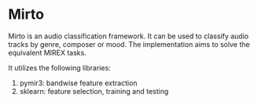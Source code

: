 Mirto
=====

Mirto is an audio classification framework.
It can be used to classify audio tracks by genre, composer or mood.
The implementation aims to solve the equivalent MIREX tasks.

It utilizes the following libraries:
1. pymir3: bandwise feature extraction
2. sklearn: feature selection, training and testing
